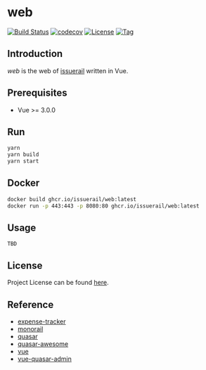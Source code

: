 # web

[![Build Status](https://github.com/issuerail/web/workflows/ci/badge.svg?branch=main&event=push)](https://github.com/issuerail/web/actions?query=workflow%3Aci)
[![codecov](https://codecov.io/gh/issuerail/web/branch/main/graph/badge.svg?token=AP8HMAC3PZ)](https://codecov.io/gh/issuerail/web)
[![License](https://img.shields.io/github/license/issuerail/web.svg)](https://github.com/issuerail/web/blob/main/LICENSE)
[![Tag](https://img.shields.io/github/tag/issuerail/web.svg)](https://github.com/issuerail/web/tags)



## Introduction

*web* is the web of [issuerail](https://github.com/issuerail) written in Vue.



## Prerequisites

- Vue >= 3.0.0



## Run

```bash
yarn
yarn build
yarn start
```



## Docker

```bash
docker build ghcr.io/issuerail/web:latest
docker run -p 443:443 -p 8080:80 ghcr.io/issuerail/web:latest
```



## Usage

```
TBD
```



## License

Project License can be found [here](LICENSE).



## Reference

- [expense-tracker](https://github.com/rbretecher/expense-tracker)
- [monorail](https://bugs.chromium.org/p/gerrit/issues/list)
- [quasar](https://quasar.dev)
- [quasar-awesome](https://github.com/quasarframework/quasar-awesome)
- [vue](https://vuejs.org)
- [vue-quasar-admin](https://github.com/wjkang/vue-quasar-admin)
